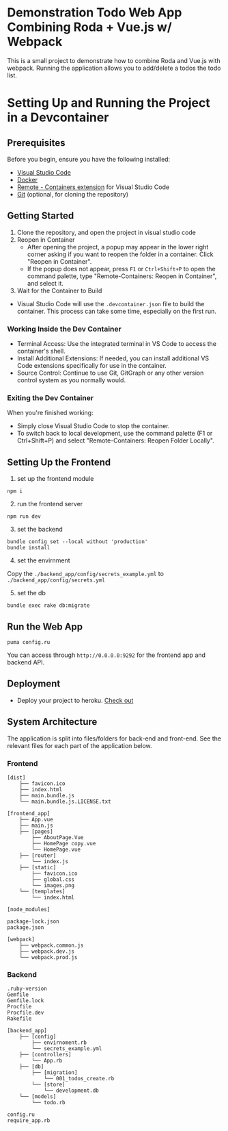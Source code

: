 # Demonstration Todo Web App Combining Roda + Vue.js w/ Webpack

This is a small project to demonstrate how to combine Roda and Vue.js with webpack.
Running the application allows you to add/delete a todos the todo list.

# Setting Up and Running the Project in a Devcontainer

## Prerequisites
Before you begin, ensure you have the following installed:

- [Visual Studio Code](https://code.visualstudio.com/)
- [Docker](https://www.docker.com/products/docker-desktop)
- [Remote - Containers extension](https://marketplace.visualstudio.com/items?itemName=ms-vscode-remote.remote-containers) for Visual Studio Code
- [Git](https://git-scm.com/downloads) (optional, for cloning the repository)

## Getting Started

1. Clone the repository, and open the project in visual studio code
2. Reopen in Container
    - After opening the project, a popup may appear in the lower right corner asking if you want to reopen the folder in a container. Click "Reopen in Container".
    - If the popup does not appear, press `F1` or `Ctrl+Shift+P` to open the command palette, type "Remote-Containers: Reopen in Container", and select it.
3. Wait for the Container to Build
- Visual Studio Code will use the `.devcontainer.json` file to build the container. This process can take some time, especially on the first run.

### Working Inside the Dev Container
- Terminal Access: Use the integrated terminal in VS Code to access the container's shell.
- Install Additional Extensions: If needed, you can install additional VS Code extensions specifically for use in the container.
- Source Control: Continue to use Git, GitGraph or any other version control system as you normally would.

### Exiting the Dev Container
When you're finished working:
- Simply close Visual Studio Code to stop the container.
- To switch back to local development, use the command palette (F1 or Ctrl+Shift+P) and select "Remote-Containers: Reopen Folder Locally".

## Setting Up the Frontend

1. set up the frontend module

  ```shell
  npm i
  ```

2. run the frontend server

  ```shell
  npm run dev
  ```

3. set the backend

  ```shell
  bundle config set --local without 'production'
  bundle install
  ```

4. set the envirnment

  Copy the `./backend_app/config/secrets_example.yml` to `./backend_app/config/secrets.yml`

5. set the db

  ```shell
  bundle exec rake db:migrate
  ```

## Run the Web App

```shell
puma config.ru
```
You can access through `http://0.0.0.0:9292` for the frontend app and backend API.

## Deployment
- Deploy your project to heroku. [Check out](doc/heroku.md)

## System Architecture

The application is split into files/folders for back-end and front-end. See the relevant files for each part of the application below.

### Frontend

```text
[dist]
    ├── favicon.ico
    ├── index.html
    ├── main.bundle.js
    └── main.bundle.js.LICENSE.txt

[frontend_app]
    ├── App.vue
    ├── main.js
    ├── [pages]
        ├── AboutPage.Vue
        ├── HomePage copy.vue
        └── HomePage.vue
    ├── [router]
        └── index.js
    ├── [static]
        ├── favicon.ico
        ├── global.css
        └── images.png
    └── [templates]
        └── index.html

[node_modules]

package-lock.json
package.json

[webpack]
    ├── webpack.common.js
    ├── webpack.dev.js
    └── webpack.prod.js
```

### Backend

```text
.ruby-version
Gemfile
Gemfile.lock
Procfile
Procfile.dev
Rakefile

[backend_app]
    ├── [config]
        ├── envirnoment.rb
        └── secrets_example.yml
    ├── [controllers]
        └── App.rb
    ├── [db]
        ├── [migration]
            └── 001_todos_create.rb
        └── [store]
            └── development.db
    └── [models]
        └── todo.rb
    
config.ru
require_app.rb
```
